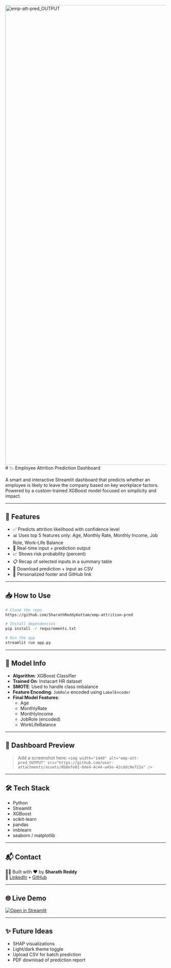 <img width="1440" alt="emp-att-pred_OUTPUT" src="https://github.com/user-attachments/assets/d77adf7e-168f-471c-aed2-8b817e39fac8" /># 📉 Employee Attrition Prediction Dashboard

A smart and interactive Streamlit dashboard that predicts whether an employee is likely to leave the company based on key workplace factors. Powered by a custom-trained XGBoost model focused on simplicity and impact.

---

## 🚀 Features

- ✅ Predicts attrition likelihood with confidence level
- 📊 Uses top 5 features only: Age, Monthly Rate, Monthly Income, Job Role, Work-Life Balance
- 🔁 Real-time input + prediction output
- 📈 Shows risk probability (percent)
- 📋 Recap of selected inputs in a summary table
- 💾 Download prediction + input as CSV
- 👤 Personalized footer and GitHub link

---

## 📥 How to Use

```bash
# Clone the repo
https://github.com/SharathReddyKottam/emp-attrition-pred

# Install dependencies
pip install -r requirements.txt

# Run the app
streamlit run app.py
```

---

## 🧠 Model Info

- **Algorithm**: XGBoost Classifier
- **Trained On**: Instacart HR dataset
- **SMOTE**: Used to handle class imbalance
- **Feature Encoding**: `JobRole` encoded using `LabelEncoder`
- **Final Model Features**:
  - Age
  - MonthlyRate
  - MonthlyIncome
  - JobRole (encoded)
  - WorkLifeBalance

---

## 📸 Dashboard Preview

> Add a screenshot here: `<img width="1440" alt="emp-att-pred_OUTPUT" src="https://github.com/user-attachments/assets/0b8efe01-8de4-4c44-a45e-42cddc9e722a" />
`

---

## 🛠 Tech Stack

- Python
- Streamlit
- XGBoost
- scikit-learn
- pandas
- imblearn
- seaborn / matplotlib

---

## 📬 Contact

👨‍💻 Built with ❤️ by **Sharath Reddy**  
🔗 [LinkedIn](https://www.linkedin.com/in/sharathreddykottam) • [GitHub](https://github.com/SharathReddyKottam)

---

## 🌐 Live Demo

[![Open in Streamlit](https://static.streamlit.io/badges/streamlit_badge_black_white.svg)](https://share.streamlit.io/SharathReddyKottam/emp-attrition-pred/main/app.py)

---

## ✨ Future Ideas

- SHAP visualizations
- Light/dark theme toggle
- Upload CSV for batch prediction
- PDF download of prediction report

